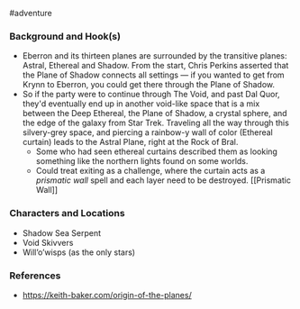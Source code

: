  #adventure 

### Background and Hook(s)

- Eberron and its thirteen planes are surrounded by the transitive planes: Astral, Ethereal and Shadow. From the start, Chris Perkins asserted that the Plane of Shadow connects all settings — if you wanted to get from Krynn to Eberron, you could get there through the Plane of Shadow.
- So if the party were to continue through The Void, and past Dal Quor, they'd eventually end up in another void-like space that is a mix between the Deep Ethereal, the Plane of Shadow, a crystal sphere, and the edge of the galaxy from Star Trek. Traveling all the way through this silvery-grey space, and piercing a rainbow-y wall of color (Ethereal curtain) leads to the Astral Plane, right at the Rock of Bral.
	- Some who had seen ethereal curtains described them as looking something like the northern lights found on some worlds.
	- Could treat exiting as a challenge, where the curtain acts as a *prismatic wall* spell and each layer need to be destroyed. [[Prismatic Wall]]

### Characters and Locations

- Shadow Sea Serpent
- Void Skivvers
- Will’o’wisps (as the only stars)

### References

* https://keith-baker.com/origin-of-the-planes/
